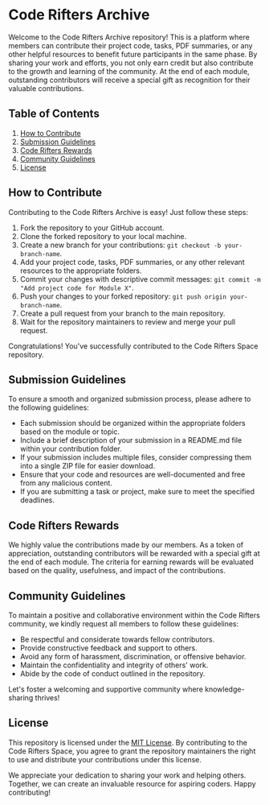 # Code Rifters Archive

Welcome to the Code Rifters Archive repository! This is a platform where members can contribute their project code, tasks, PDF summaries, or any other helpful resources to benefit future participants in the same phase. By sharing your work and efforts, you not only earn credit but also contribute to the growth and learning of the community. At the end of each module, outstanding contributors will receive a special gift as recognition for their valuable contributions.

## Table of Contents
1. [How to Contribute](#how-to-contribute)
2. [Submission Guidelines](#submission-guidelines)
3. [Code Rifters Rewards](#code-rifters-rewards)
4. [Community Guidelines](#community-guidelines)
5. [License](#license)

## How to Contribute

Contributing to the Code Rifters Archive is easy! Just follow these steps:

1. Fork the repository to your GitHub account.
2. Clone the forked repository to your local machine.
3. Create a new branch for your contributions: `git checkout -b your-branch-name`.
4. Add your project code, tasks, PDF summaries, or any other relevant resources to the appropriate folders.
5. Commit your changes with descriptive commit messages: `git commit -m "Add project code for Module X"`.
6. Push your changes to your forked repository: `git push origin your-branch-name`.
7. Create a pull request from your branch to the main repository.
8. Wait for the repository maintainers to review and merge your pull request.

Congratulations! You've successfully contributed to the Code Rifters Space repository.

## Submission Guidelines

To ensure a smooth and organized submission process, please adhere to the following guidelines:

- Each submission should be organized within the appropriate folders based on the module or topic.
- Include a brief description of your submission in a README.md file within your contribution folder.
- If your submission includes multiple files, consider compressing them into a single ZIP file for easier download.
- Ensure that your code and resources are well-documented and free from any malicious content.
- If you are submitting a task or project, make sure to meet the specified deadlines.

## Code Rifters Rewards

We highly value the contributions made by our members. As a token of appreciation, outstanding contributors will be rewarded with a special gift at the end of each module. The criteria for earning rewards will be evaluated based on the quality, usefulness, and impact of the contributions.

## Community Guidelines

To maintain a positive and collaborative environment within the Code Rifters community, we kindly request all members to follow these guidelines:

- Be respectful and considerate towards fellow contributors.
- Provide constructive feedback and support to others.
- Avoid any form of harassment, discrimination, or offensive behavior.
- Maintain the confidentiality and integrity of others' work.
- Abide by the code of conduct outlined in the repository.

Let's foster a welcoming and supportive community where knowledge-sharing thrives!

## License

This repository is licensed under the [MIT License](LICENSE). By contributing to the Code Rifters Space, you agree to grant the repository maintainers the right to use and distribute your contributions under this license.

We appreciate your dedication to sharing your work and helping others. Together, we can create an invaluable resource for aspiring coders. Happy contributing!
